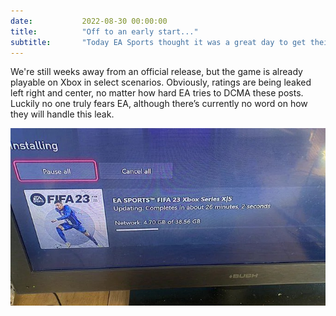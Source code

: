 ```yaml
---
date: 			2022-08-30 00:00:00
title: 			"Off to an early start..."
subtitle: 		"Today EA Sports thought it was a great day to get their mistakes counter running."
---
```


We're still weeks away from an official release, but the game is already playable on Xbox in select scenarios. Obviously, ratings are being leaked left right and center, no matter how hard EA tries to DCMA these posts. Luckily no one truly fears EA, although there’s currently no word on how they will handle this leak.

<img src="/assets/images/fifa23-xbox.jpg" alt="FIFA 23 being installed before it's even out."/>